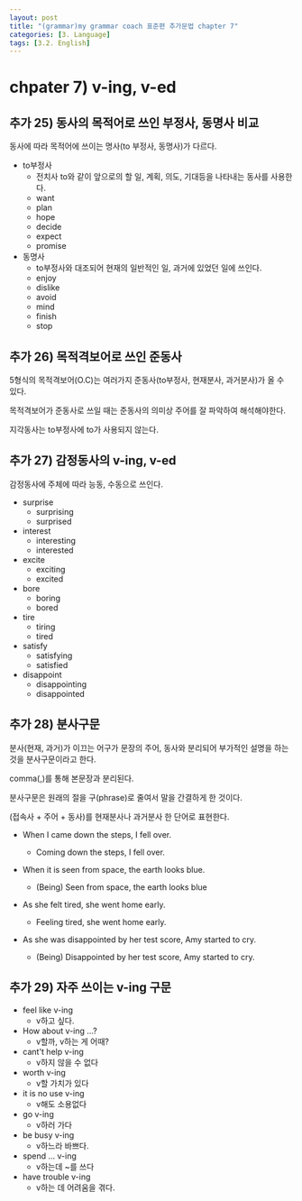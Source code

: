 ```yaml
---
layout: post
title: "(grammar)my grammar coach 표준편 추가문법 chapter 7"
categories: [3. Language]
tags: [3.2. English]
---
```


# chpater 7) v-ing, v-ed

## 추가 25) 동사의 목적어로 쓰인 부정사, 동명사 비교

동사에 따라 목적어에 쓰이는 명사(to 부정사, 동명사)가 다르다.

* to부정사
    * 전치사 to와 같이 앞으로의 할 일, 계획, 의도, 기대등을 나타내는 동사를 사용한다.
    * want
    * plan
    * hope
    * decide
    * expect
    * promise
* 동명사
    * to부정사와 대조되어 현재의 일반적인 일, 과거에 있었던 일에 쓰인다.
    * enjoy
    * dislike
    * avoid
    * mind
    * finish
    * stop

## 추가 26) 목적격보어로 쓰인 준동사

5형식의 목적격보어(O.C)는 여러가지 준동사(to부정사, 현재분사, 과거분사)가 올 수 있다.

목적격보어가 준동사로 쓰일 때는 준동사의 의미상 주어를 잘 파악하여 해석해야한다.

지각동사는 to부정사에 to가 사용되지 않는다.

## 추가 27) 감정동사의 v-ing, v-ed

감정동사에 주체에 따라 능동, 수동으로 쓰인다.

* surprise
    * surprising
    * surprised
* interest
    * interesting
    * interested
* excite
    * exciting
    * excited
* bore
    * boring
    * bored
* tire
    * tiring
    * tired
* satisfy
    * satisfying
    * satisfied
* disappoint
    * disappointing
    * disappointed

## 추가 28) 분사구문

분사(현재, 과거)가 이끄는 어구가 문장의 주어, 동사와 분리되어 부가적인 설명을 하는 것을 분사구문이라고 한다.

comma(,)를 통해 본문장과 분리된다.

분사구문은 원래의 절을 구(phrase)로 줄여서 말을 간결하게 한 것이다.

(접속사 + 주어 + 동사)를 현재분사나 과거분사 한 단어로 표현한다.

* When I came down the steps, I fell over.
    * Coming down the steps, I fell over.

* When it is seen from space, the earth looks blue.
    * (Being) Seen from space, the earth looks blue

* As she felt tired, she went home early.
    * Feeling tired, she went home early.

* As she was disappointed by her test score, Amy started to cry.
    * (Being) Disappointed by her test score, Amy started to cry.

## 추가 29) 자주 쓰이는 v-ing 구문

* feel like v-ing
    * v하고 싶다.
* How about v-ing ...?
    * v할까, v하는 게 어때?
* cant't help v-ing
    * v하지 않을 수 없다
* worth v-ing
    * v할 가치가 있다
* it is no use v-ing
    * v해도 소용없다
* go v-ing
    * v하러 가다
* be busy v-ing
    * v하느라 바쁘다.
* spend ... v-ing
    * v하는데 ~를 쓰다
* have trouble v-ing
    * v하는 데 어려움을 겪다.